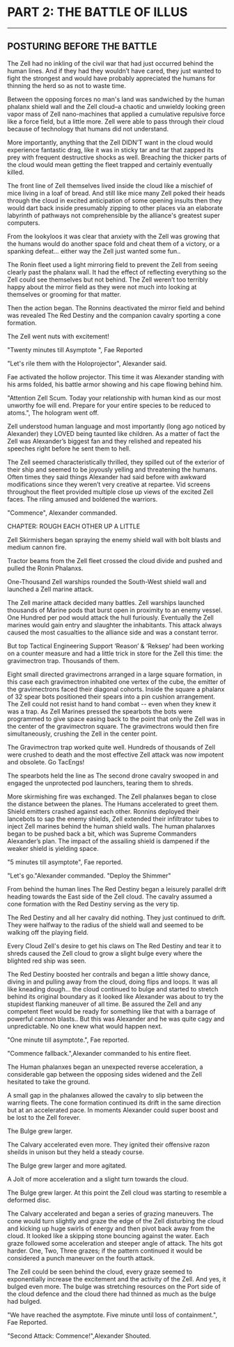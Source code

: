 
# PART 2: THE BATTLE OF ILLUS

---

## POSTURING BEFORE THE BATTLE

The Zell had no inkling of the civil war that had just occurred behind the human lines.  And if they had they wouldn’t have cared, they just wanted to fight the strongest and would have probably appreciated the humans for thinning the herd so as not to waste time.

Between the opposing forces no man's land was sandwiched by the human phalanx shield wall and the Zell cloud–a chaotic and unwieldy looking green vapor mass of Zell nano-machines that applied a cumulative repulsive force like a force field, but a little more.  Zell were able to pass through their cloud because of technology that humans did not understand.

More importantly, anything that the Zell DIDN’T want in the cloud would experience fantastic drag, like it was in sticky tar and tar that zapped its prey with frequent destructive shocks as well.  Breaching the thicker parts of the cloud would mean getting the fleet trapped and certainly eventually killed.

The front line of Zell themselves lived inside the cloud like a mischief of mice living in a loaf of bread.  And still like mice many Zell poked their heads through the cloud in excited anticipation of some opening insults then they would dart back inside presumably zipping to other places via an elaborate labyrinth of pathways not comprehensible by the alliance's greatest super computers.

From the lookyloos it was clear that anxiety with the Zell was growing that the humans would do another space fold and cheat them of a victory, or a spanking defeat… either way the Zell just wanted some fun..

The Ronin fleet used a light mirroring field to prevent the Zell from seeing clearly past the phalanx wall. It had the effect of reflecting everything so the Zell could see themselves but not behind.  The Zell weren’t too terribly happy about the mirror field as they were not much into looking at themselves or grooming for that matter.

Then the action began.  The Ronnins deactivated the mirror field and behind was revealed The Red Destiny and the companion cavalry sporting a cone formation.

The Zell went nuts with excitement\!

"Twenty minutes till Asymptote ", Fae Reported

"Let's rile them with the Holoprojector", Alexander said.

Fae activated the hollow projector.  This time it was Alexander standing with his arms folded, his battle armor showing and his cape flowing behind him.

"Attention Zell Scum. Today your relationship with human kind as our most unworthy foe will end. Prepare for your entire species to be reduced to atoms.", The hologram went off.

Zell understood human language and most importantly (long ago noticed by Alexander) they LOVED being taunted like children.  As a matter of fact the Zell was Alexander’s biggest fan and they relished and repeated his speeches right before he sent them to hell.

The Zell seemed characteristically thrilled, they spilled out of the exterior of their ship and seemed to be joyously yelling and threatening the humans.  Often times they said things Alexander had said before with awkward modifications since they weren’t very creative at repartee. Vid screens throughout the fleet provided multiple close up views of the excited Zell faces.  The riling amused and boldened the warriors.

"Commence", Alexander commanded.

CHAPTER: ROUGH EACH OTHER UP A LITTLE

Zell Skirmishers began spraying the enemy shield wall with bolt blasts and medium cannon fire.

Tractor beams from the Zell fleet crossed the cloud divide and pushed and pulled the Ronin Phalanxs.

One-Thousand Zell warships rounded the South-West shield wall and launched a Zell marine attack.

The Zell marine attack decided many battles.  Zell warships launched thousands of Marine pods that burst open in proximity to an enemy vessel. One Hundred per pod would attack the hull furiously.  Eventually the Zell marines would gain entry and slaughter the inhabitants.  This attack always caused the most casualties to the alliance side and was a constant terror.

But top Tactical Engineering Support ‘Reason’ & ‘Reksep’ had been working on a counter measure and had a little trick in store for the Zell this time:  the gravimectron trap.  Thousands of them.

Eight small directed gravimectrons arranged in a large square formation, in this case each gravimectron inhabited one vertex of the cube, the emitter of the gravimectrons faced their diagonal cohorts.  Inside the square a phalanx of 32 spear bots positioned their spears into a pin cushion arrangement.  The Zell could not resist hand to hand combat \-- even when they knew it was a trap.  As Zell Marines pressed the spearbots the bots were programmed to give space easing back to the point that only the Zell was in the center of the gravimectron square.  The gravimectrons would then fire simultaneously, crushing the Zell in the center point.

The Gravimectron trap  worked quite well.  Hundreds of thousands of Zell were crushed to death and the most effective Zell attack was now impotent and obsolete.  Go TacEngs\!

The spearbots held the line as The second drone cavalry swooped in and engaged the unprotected pod launchers, tearing them to shreds.

More skirmishing fire was exchanged.  The Zell phalanxes began to close the distance between the planes.  The Humans accelerated to greet them.  Shield emitters crashed against each other. Ronnins deployed their lancebots to sap the enemy shields, Zell extended their infiltrator tubes to inject Zell marines behind the human shield walls.  The human phalanxes began to be pushed back a bit, which was Supreme Commanders Alexander’s plan.  The impact of the assailing shield is dampened if the weaker shield is yielding space.

"5 minutes till asymptote", Fae reported.

"Let's go."Alexander commanded. "Deploy the Shimmer"

From behind the human lines The Red Destiny began a leisurely parallel drift heading towards the East side of the Zell cloud.   The cavalry assumed a cone formation with the Red Destiny serving as the very tip.

The Red Destiny and all her cavalry did nothing.  They just continued to drift.  They were halfway to the radius of the shield wall and seemed to be walking off the playing field.

Every Cloud Zell's desire to get his claws on The Red Destiny and tear it to shreds caused the Zell cloud to grow a slight bulge every where the blighted red ship was seen.

The Red Destiny boosted her contrails and began a little showy dance, diving in and pulling away from the cloud, doing flips and loops.  It was all like kneading dough… the cloud continued to bulge and started to stretch behind its original boundary as it looked like Alexander was about to try the stupidest flanking maneuver of all time. Be assured the Zell and any competent fleet would be ready for something like that with a barrage of powerful cannon blasts.. But this was Alexander and he was quite cagy and unpredictable.  No one knew what would happen next.

"One minute till asymptote.", Fae reported.

"Commence fallback.",Alexander commanded to his entire fleet.

The Human phalanxes began an unexpected reverse acceleration, a considerable gap between the opposing sides widened and the Zell hesitated to take the ground.

A small gap in the phalanxes allowed the cavalry to slip between the warring fleets.  The cone formation continued its drift in the same direction but at an accelerated pace.  In moments Alexander could super boost and be lost to the Zell forever.

The Bulge grew larger.

The Calvary accelerated even more.  They ignited their offensive razon sheilds in unison but they held a steady course.

The Bulge grew larger and more agitated.

A Jolt of more acceleration and a slight turn towards the cloud.

The Bulge grew larger.  At this point the Zell cloud was starting to resemble a deformed disc.

The Calvary accelerated and began a series of grazing maneuvers.  The cone would turn slightly and graze the edge of the Zell disturbing the cloud and kicking up huge swirls of energy and then pivot back away from the cloud.  It looked like a skipping stone bouncing against the water.  Each graze followed some acceleration and steeper angle of attack. The hits got harder.  One, Two, Three grazes; if the pattern continued it would be considered a punch maneuver on the fourth attack.

The Zell could be seen behind the cloud, every graze seemed to exponentially increase the excitement and the activity of the Zell. And yes, it bulged even more.  The bulge was stretching resources on the Port side of the cloud defence and the cloud there had thinned as much as the bulge had bulged.

"We have reached the asymptote. Five minute until loss of containment.", Fae Reported.

"Second Attack: Commence\!",Alexander Shouted.
